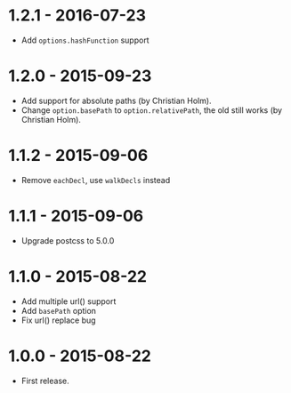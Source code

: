 # 1.2.1 - 2016-07-23

* Add `options.hashFunction` support

# 1.2.0 - 2015-09-23

* Add support for absolute paths (by Christian Holm).
* Change `option.basePath` to `option.relativePath`, the old still works (by Christian Holm).

# 1.1.2 - 2015-09-06

* Remove `eachDecl`, use `walkDecls` instead

# 1.1.1 - 2015-09-06

* Upgrade postcss to 5.0.0

# 1.1.0 - 2015-08-22

* Add multiple url() support 
* Add `basePath` option
* Fix url() replace bug

# 1.0.0 - 2015-08-22

* First release.
